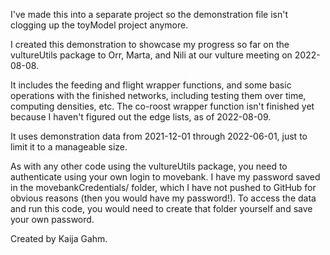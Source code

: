 I've made this into a separate project so the demonstration file isn't clogging up the toyModel project anymore. 

I created this demonstration to showcase my progress so far on the vultureUtils package to Orr, Marta, and Nili at our vulture meeting on 2022-08-08.

It includes the feeding and flight wrapper functions, and some basic operations with the finished networks, including testing them over time, computing densities, etc. The co-roost wrapper function isn't finished yet because I haven't figured out the edge lists, as of 2022-08-09.

It uses demonstration data from 2021-12-01 through 2022-06-01, just to limit it to a manageable size.

As with any other code using the vultureUtils package, you need to authenticate using your own login to movebank. I have my password saved in the movebankCredentials/ folder, which I have not pushed to GitHub for obvious reasons (then you would have my password!). To access the data and run this code, you would need to create that folder yourself and save your own password.

Created by Kaija Gahm.
